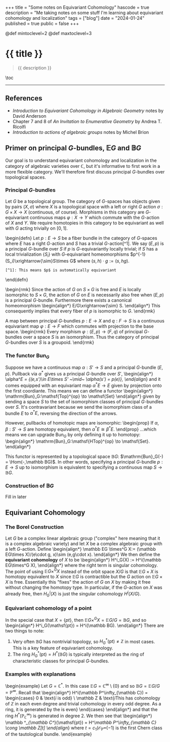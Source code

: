 +++
title = "Some notes on Equivariant Cohomology"
hascode = true
description = "Me taking notes on some stuff I'm learning about equivariant cohomology and localization"
tags = ["blog"]
date = "2024-01-24"
published = true
public = false
+++

@def mintoclevel=2
@def maxtoclevel=3

# {{ title }}

> {{ description }}

\toc

---

## References

- *Introduction to Equivariant Cohomology in Algebraic Geometry* notes by David Anderson
- Chapter 7 and 8 of *An Invitation to Enumerative Geometry* by Andrea T. Ricolfi
- *Introduction to actions of algebraic groups* notes by Michel Brion

## Primer on principal $G$-bundles, $\mathbb EG$ and $\mathbb BG$

Our goal is to understand equivariant cohomology and localization in the category of algebraic varieties over $\mathbb C$, but it's informative to first work in a more flexible category. We'll therefore first discuss principal $G$-bundles over topological spaces.

### Principal $G$-bundles

Let $G$ be a topological group. The category of $G$-spaces has objects given by pairs $(X,\sigma)$ where $X$ is a topological space with a left or right $G$ action $\sigma:G\times X\to X$ (continuous, of course). Morphisms in this category are $G$-equivariant continuous maps $\varphi: X\to Y$ which commute with the $G$-action of $X$ and $Y$. We require homotopies in this category to be equivariant as well with $G$ acting trivially on $[0,1]$.

\begin{defn}
    Let $p:E\to S$ be a fiber bundle in the category of $G$-spaces where $E$ has a right $G$-action and $S$ has a trivial $G$-action[^1]. We say $(E,p)$ is a principal $G$-bundle over $S$ if $p$ is $G$-equivariantly locally trivial; if $S$ has a local trivialization $\{S_i\}$ with $G$-equivariant homeomorphisms $p^{-1}(S_i)\xrightarrow{\sim}S\times G$ where $(s,h)\cdot g := (s,hg)$.

    [^1]: This means $p$ is automatically equivariant
\end{defn}

\begin{rmk}
    Since the action of $G$ on $S\times G$ is free and $E$ is locally isomorphic to $S\times G$, the action of $G$ on $E$ is necessarily also free when $(E,p)$ is a principal $G$-bundle. Furthermore there exists a canonical homeomorphism
    \begin{align*}
        E/G\xrightarrow{\sim} S.
    \end{align*}
    This consequently implies that every fiber of $p$ is isomorphic to $G$.
\end{rmk}

A map between principal $G$-bundles $p:E\to X$ and $q:F\to S$ is a continuous equivariant map $\varphi:E\to F$ which commutes with projection to the base space.
\begin{rmk}
    Every morphism $\varphi:(E,p)\to (F,q)$ of principal $G$-bundles over a space $S$ is an isomorphism. Thus the category of principal $G$-bundles over $S$ is a groupoid.
\end{rmk}

### The functor $\mathrm{Bun}_G$

Suppose we have a continuous map $\alpha:S'\to S$ and a principal $G$-bundle $(E,p)$. Pullback via $\alpha^*$ gives us a principal $G$-bundle over $S'$,
\begin{align*}
    \alpha^*E = \{(e,s')\in E\times S' ~\mid~ \alpha(s') = p(e)\},
\end{align*}
and it comes equipped with an equivariant map $\alpha^*E\to E$ given by projection onto the first coordiante. This means we can define a functor
\begin{align*}
    \mathrm{Bun}_G:\mathsf{Top}^{op} \to \mathsf{Set}
\end{align*}
given by sending a space $S$ to the set of isomorphism classes of principal $G$-bundles over $S$. It's contravariant because we send the isomorphism class of a bundle $E$ to $\alpha^*E,$ reversing the direction of the arrows.

However, pullbacks of homotopic maps are isomorphic:
\begin{prop}
    If $\alpha,\beta:S'\to S$ are homotopy equivalent, then $\alpha^*E\cong \beta^*E$.
\end{prop}
...which means we can upgrade $\mathrm{Bun}_G$ by only defining it up to homotopy: 
\begin{align*}
    \mathrm{Bun}_G:\mathsf{HTop}^{op} \to \mathsf{Set}.
\end{align*}

This functor is represented by a topological space $\mathbb BG$: $\mathrm{Bun}_G(-) = \Hom(-,\mathbb BG)$. In other words, specifying a principal $G$-bundle $p:E\to S$ up to isomorphism is equivalent to specifying a continuous map $S\to \mathbb BG$.

### Construction of $\mathbb BG$
Fill in later

## Equivariant Cohomology

### The Borel Construction

Let $G$ be a complex linear algebraic group ("complex" here meaning that it is a complex algebraic variety) and let $X$ be a complex algebraic group with a left $G$-action. Define
\begin{align*}
    \mathbb EG \times^G X:= (\mathbb EG\times X)/(e\cdot g, x)\sim (e,g\cdot x).
\end{align*}
We then define the **equivariant cohomology** of $X$ to be
\begin{align*}
    H^i_G(X) := H^i(\mathbb EG\times^G X),
\end{align*}
where the right term is singular cohomology. The point of using $\mathbb EG \times^G X$ instead of the orbit space $X/G$ is that $\mathbb EG \times X$ is homotopy equivalent to $X$ since $\mathbb EG$ is contractible but the $G$ action on $\mathbb EG\times X$ is free. Essentially this "fixes" the action of $G$ on $X$ by making it free without changing the homotopy type. In particular, if the $G$-action on $X$ was already free, then $H^i_G(X)$ is just the singular cohomology $H^i(X/G)$.

### Equivariant cohomology of a point

In the special case that $X = \{pt\}$, then $\mathbb EG \times^G X = \mathbb EG/G = \mathbb BG$, and so
\begin{align*}
    H^i_G(\mathsf{pt}) = H^i(\mathbb BG).
\end{align*}
There are two things to note:
1. Very often $\mathbb BG$ has nontrivial topology, so $H^*_G(\mathsf{pt}) \neq \mathbb Z$ in most cases. This is a key feature of equivariant cohomology.
1. The ring $H^*_G(\mathsf{pt}) = H^*(\mathbb BG)$ is typically interpreted as the ring of characteristic classes for principal $G$-bundles.

### Examples with explanations

\begin{example}
    Let $G = \mathbb C^*$. In this case $\mathbb EG = \mathbb C^\infty\setminus \{0\}$ and so $\mathbb BG = \mathbb EG/G = \mathbb P^\infty$. Recall that
    \begin{align*}
        H^i(\mathbb P^\infty_{\mathbb C}) =
        \begin{cases}
            0 & \text{$i$ is odd} \\
            \mathbb Z & \text{$i$This has cohomology of $\mathbb Z$ in each even degree and trivial cohomology in every odd degree. As a ring, it is generated by the  is even}
        \end{cases}
    \end{align*}
    and that the ring $H^*(\mathbb P^\infty_{\mathbb C})$ is generated in degree 2. We then see that
    \begin{align*}
        \mathbb ^*_{\mathbb C^*}(\mathsf{pt}) = H^*\mathbb P^\infty_{\mathbb C} \cong \mathbb Z[t]
    \end{align*}
    where $t = c_1(\mathcal O_{\mathbb P^\infty}(-1)$ is the first Chern class of the tautological bundle.
\end{example}
